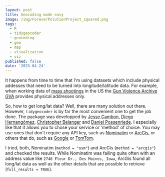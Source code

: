 ```yaml
---
layout: post
title: Geocoding made easy
image: /img/ForeverPolutionProject_squared.png
tags:
  - R
  - tidygeocoder
  - geocoding
  - geo
  - map
  - visualization
  - viz
published: false
date: '2023-04-24'
---
```


It happens from time to time that I'm using datasets which include physical addesses that need to be turned into longitude/latitude data. For example, when working data of [mass shootings](https://www.gunviolencearchive.org/mass-shooting) in the US the [Gun Violence Archive GVA](https://www.gunviolencearchive.org/) provides physical addresses only. 

So, how to get long/lat data? Well, there are many solution out there. However, `tidygeocoder` is by far the most convenient one to get the job done. The package was developped by [Jesse Cambon](https://jessecambon.github.io), [Diego Hernangómez](https://github.com/dieghernan), [Christopher Belanger](https://github.com/chris31415926535) and [Daniel Possenriede](https://github.com/dpprdan). I especially like that it allows you to chose your service or 'method' of choice. You may use ones that don't require any API key, such as [Nominatim](https://nominatim.org) or [ArcGis](https://developers.arcgis.com/rest/geocode/api-reference/overview-world-geocoding-service.htm), or others that do, such as [Google](https://developers.google.com/maps/documentation/geocoding/overview?hl=de) or [TomTom](https://developer.tomtom.com/search-api/search-api-documentation).

I tried, both, Nominatim (`method = "osm"`) and ArcGis (`method = "arcgis"`) and checked the results. While Nominatim was failing quite often with an address value like `2746 Fleur Dr., Des Moines, Iowa`, ArcGis found all long/lat data as well as the other details that are possible to retrieve (`full_results = TRUE`). 